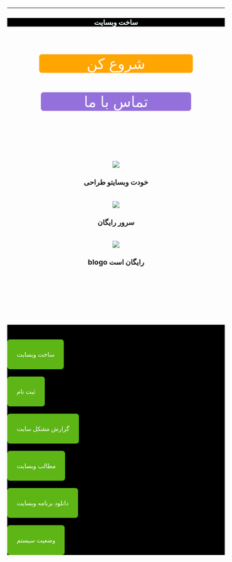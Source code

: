 

<script>
 

console.log("اگر شما برنامه نویس هستید به این وبسایت خوش آمدید ")






</script>

<hr>
<html lang="fa-IR">
<head>













</head>


<body style="text-align: right;">
<title>ساخت وب سایت</title>
<h3 style="color:#F0FFFF; background-color:#000000;text-align: center;">ساخت وبسایت</h3>
<a/>

<br>

<br>

<div class="wrapper" style="text-align: center; " >
 



  <a href="blog.my.html" class="button" style="background-color:#FFA500; color:#FFFFFF;padding:1px 110px; text-decoration:none; display: inline-block; cursor: pointer; border-radius:6px; border:2px   text-align: center; font-size: 34px; ">شروع کن</a>


</div>
<br>
<div class="wrapper" style="text-align: center; " >
 



  <a href="#" class="button" style="background-color:#9370DB; color:#FFFFFF; padding:1px 100px; text-decoration:none; display: inline-block; cursor: pointer; border-radius:6px; border:2px  text-align: center; font-size: 34px; ">تماس با ما</a>


</div>




<main>





<br>

<br>
<br>

<br>

<br>

<br>

<center> 
<a href="#">


<img src= "https://user-images.githubusercontent.com/77159072/125670662-bf4aad8f-004c-4a5f-88a0-4d60a81a66dc.jpg">
<br>
</a>

<h3>خودت وبسایتو طراحی</h3>
<br>

<a href="https://assspt.github.io/blogo">
<img src= "https://user-images.githubusercontent.com/77159072/125669934-caa2cbab-61bd-4cd1-8c94-dd52b0a397ad.png">
<br>
</a>
<h3>سرور رایگان</h3>
<br>
<a href="https://assspt.github.io/blogo">
<img src= "https://user-images.githubusercontent.com/77159072/125669434-95b9ce9d-4a25-42fa-a000-7513ef75b478.jpg">
<br>
</a>
<h3>blogo رایگان است</h3>
<br>


</center>





<footer>


</footer>

<br>

<br>
<br>

<br>
<br>

<br>
<div style="background-color:#000000; text-align: left;  ">
<br>
<br>
<a href="blog.my.html" style="background-color:#fff; color:#000; padding:10px 20px; text-decoration:none; display: inline-block; cursor: pointer; border-radius:6px; border:2px solid #5db616;  background-color:#5db616; color:#fff;">


ساخت وبسایت 


</a>
<br>
<br>
<a href="blog.html" style="background-color:#fff; color:#000; padding:10px 20px; text-decoration:none; display: inline-block; cursor: pointer; border-radius:6px; border:2px solid #5db616;  background-color:#5db616; color:#fff;">

ثبت نام

</a>
<br>
<br>


<a href="help.html" style="background-color:#fff; color:#000; padding:10px 20px; text-decoration:none; display: inline-block; cursor: pointer; border-radius:6px; border:2px solid #5db616;  background-color:#5db616; color:#fff;">


گزارش مشکل سایت



</a>

<br>
<br>
<a href="$_#$$" style="background-color:#fff; color:#000; padding:10px 20px; text-decoration:none; display: inline-block; cursor: pointer; border-radius:6px; border:2px solid #5db616;  background-color:#5db616; color:#fff;">

مطالب وبسایت




</a>
<br>
<br>
<a href="don12.html" style="background-color:#fff; color:#000; padding:10px 20px; text-decoration:none; display: inline-block; cursor: pointer; border-radius:6px; border:2px solid #5db616;  background-color:#5db616; color:#fff;">


دانلود برنامه وبسایت 



</a>
<br>
<br>
<a href="https://assspt.github.io/status.blogo/" style="background-color:#fff; color:#000; padding:10px 20px; text-decoration:none; display: inline-block; cursor: pointer; border-radius:6px; border:2px solid #5db616;  background-color:#5db616; color:#fff;">


 وضعیت سیستم



</a>
